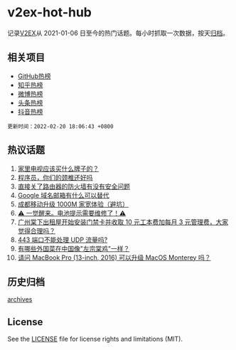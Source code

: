 # v2ex-hot-hub

 记录[V2EX](https://www.v2ex.com/)从 2021-01-06 日至今的热门话题。每小时抓取一次数据，按天[归档](archives)。
 
 ## 相关项目

- [GitHub热榜](https://github.com/lonnyzhang423/github-hot-hub)
- [知乎热榜](https://github.com/lonnyzhang423/zhihu-hot-hub)
- [微博热榜](https://github.com/lonnyzhang423/weibo-hot-hub)
- [头条热榜](https://github.com/lonnyzhang423/toutiao-hot-hub)
- [抖音热榜](https://github.com/lonnyzhang423/douyin-hot-hub)


 `更新时间：2022-02-20 18:06:43 +0800`

## 热议话题

1. [家里电视应该买什么牌子的？](https://www.v2ex.com/t/835139)
1. [程序员，你们的颈椎还好吗](https://www.v2ex.com/t/835152)
1. [直接关了路由器的防火墙有没有安全问题](https://www.v2ex.com/t/835079)
1. [Google 域名邮箱有什么可以替代](https://www.v2ex.com/t/835155)
1. [成都移动升级 1000M 家宽体验（避坑）](https://www.v2ex.com/t/835158)
1. [⚠️ 一觉醒来。电池提示需要维修了！⚠️](https://www.v2ex.com/t/835096)
1. [广州棠下出租屋开始安装门禁卡并收取 10 元工本费加每月 3 元管理费，大家觉得合理吗？](https://www.v2ex.com/t/835086)
1. [443 端口不能处理 UDP 流量吗?](https://www.v2ex.com/t/835072)
1. [有哪些外国菜在中国像"左宗棠鸡"一样？](https://www.v2ex.com/t/835126)
1. [请问 MacBook Pro (13-inch, 2016) 可以升级 MacOS Monterey 吗？](https://www.v2ex.com/t/835073)

## 历史归档

[archives](archives)

## License

See the [LICENSE](LICENSE) file for license rights and limitations (MIT).
